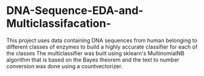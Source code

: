 # DNA-Sequence-EDA-and-Multiclassifacation-
This project uses data containing DNA sequences from human belonging to different  classes of enzymes to build a highly accurate classifier for each of the classes
The multiclassifier was built using sklearn's MultinomialNB algorithm that is based on the Bayes theorem and the text to number conversion was done using a countvectorizer.
